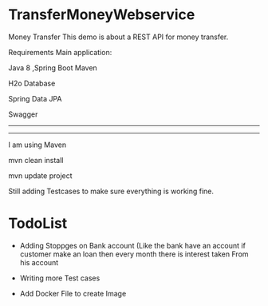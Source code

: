 # TransferMoneyWebservice

Money Transfer
      This demo is about a REST API for money transfer.

Requirements
Main application:

Java 8 ,Spring Boot
Maven 

H2o Database 

Spring Data JPA

Swagger

---------------------------------------------------------------------------
----------------------------------------------------------------------------

I am using Maven

mvn clean install


mvn update project


Still adding Testcases to make sure everything is working fine.

# TodoList 

- Adding Stoppges on Bank account (Like the bank have an account if customer make an loan then every month there is interest taken 
From his account 

- Writing more Test cases 

- Add Docker File to create Image

